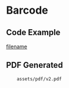 # Barcode

## Code Example
[filename](https://raw.githubusercontent.com/johnfercher/maroto/v2/internal/examples/barcodegrid/v2/main.go ':include :type=code')

## PDF Generated
```pdf
	assets/pdf/v2.pdf
```